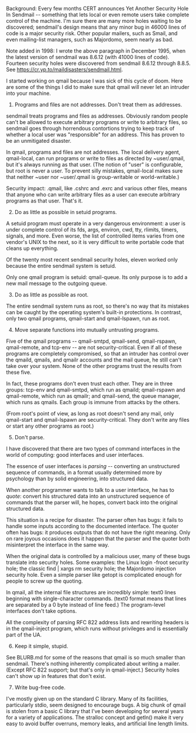 Background: Every few months CERT announces Yet Another Security Hole In
Sendmail -- something that lets local or even remote users take complete
control of the machine. I'm sure there are many more holes waiting to be
discovered; sendmail's design means that any minor bug in 46000 lines of
code is a major security risk. Other popular mailers, such as Smail, and
even mailing-list managers, such as Majordomo, seem nearly as bad.

Note added in 1998: I wrote the above paragraph in December 1995, when
the latest version of sendmail was 8.6.12 (with 41000 lines of code).
Fourteen security holes were discovered from sendmail 8.6.12 through
8.8.5. See <https://cr.yp.to/maildisasters/sendmail.html>.

I started working on qmail because I was sick of this cycle of doom.
Here are some of the things I did to make sure that qmail will never let
an intruder into your machine.


1. Programs and files are not addresses. Don't treat them as addresses.

sendmail treats programs and files as addresses. Obviously random people
can't be allowed to execute arbitrary programs or write to arbitrary
files, so sendmail goes through horrendous contortions trying to keep
track of whether a local user was "responsible" for an address. This
has proven to be an unmitigated disaster.

In qmail, programs and files are not addresses. The local delivery
agent, qmail-local, can run programs or write to files as directed by
~user/.qmail, but it's always running as that user. (The notion of
"user" is configurable, but root is never a user. To prevent silly
mistakes, qmail-local makes sure that neither ~user nor ~user/.qmail is
group-writable or world-writable.)

Security impact: .qmail, like .cshrc and .exrc and various other files,
means that anyone who can write arbitrary files as a user can execute
arbitrary programs as that user. That's it.


2. Do as little as possible in setuid programs.

A setuid program must operate in a very dangerous environment: a user is
under complete control of its fds, args, environ, cwd, tty, rlimits,
timers, signals, and more. Even worse, the list of controlled items
varies from one vendor's UNIX to the next, so it is very difficult to
write portable code that cleans up everything.

Of the twenty most recent sendmail security holes, eleven worked only
because the entire sendmail system is setuid.

Only one qmail program is setuid: qmail-queue. Its only purpose is to
add a new mail message to the outgoing queue.


3. Do as little as possible as root.

The entire sendmail system runs as root, so there's no way that its
mistakes can be caught by the operating system's built-in protections.
In contrast, only two qmail programs, qmail-start and qmail-lspawn,
run as root.


4. Move separate functions into mutually untrusting programs.

Five of the qmail programs -- qmail-smtpd, qmail-send, qmail-rspawn,
qmail-remote, and tcp-env -- are not security-critical. Even if all of
these programs are completely compromised, so that an intruder has
control over the qmaild, qmails, and qmailr accounts and the mail queue,
he still can't take over your system. None of the other programs trust
the results from these five.

In fact, these programs don't even trust each other. They are in three
groups: tcp-env and qmail-smtpd, which run as qmaild; qmail-rspawn and
qmail-remote, which run as qmailr; and qmail-send, the queue manager,
which runs as qmails. Each group is immune from attacks by the others.

(From root's point of view, as long as root doesn't send any mail, only
qmail-start and qmail-lspawn are security-critical. They don't write any
files or start any other programs as root.)


5. Don't parse.

I have discovered that there are two types of command interfaces in the
world of computing: good interfaces and user interfaces.

The essence of user interfaces is _parsing_ -- converting an unstructured
sequence of commands, in a format usually determined more by psychology
than by solid engineering, into structured data.

When another programmer wants to talk to a user interface, he has to
_quote_: convert his structured data into an unstructured sequence of
commands that the parser will, he hopes, convert back into the original
structured data.

This situation is a recipe for disaster. The parser often has bugs: it
fails to handle some inputs according to the documented interface. The
quoter often has bugs: it produces outputs that do not have the right
meaning. Only on rare joyous occasions does it happen that the parser
and the quoter both misinterpret the interface in the same way.

When the original data is controlled by a malicious user, many of these
bugs translate into security holes. Some examples: the Linux login
-froot security hole; the classic find | xargs rm security hole; the
Majordomo injection security hole. Even a simple parser like getopt is
complicated enough for people to screw up the quoting.

In qmail, all the internal file structures are incredibly simple: text0
lines beginning with single-character commands. (text0 format means that
lines are separated by a 0 byte instead of line feed.) The program-level
interfaces don't take options.

All the complexity of parsing RFC 822 address lists and rewriting
headers is in the qmail-inject program, which runs without privileges
and is essentially part of the UA.


6. Keep it simple, stupid.

See BLURB.md for some of the reasons that qmail is so much smaller than
sendmail. There's nothing inherently complicated about writing a mailer.
(Except RFC 822 support; but that's only in qmail-inject.) Security
holes can't show up in features that don't exist. 


7. Write bug-free code.

I've mostly given up on the standard C library. Many of its facilities,
particularly stdio, seem designed to encourage bugs. A big chunk of
qmail is stolen from a basic C library that I've been developing for
several years for a variety of applications. The stralloc concept and
getln() make it very easy to avoid buffer overruns, memory leaks, and
artificial line length limits.
